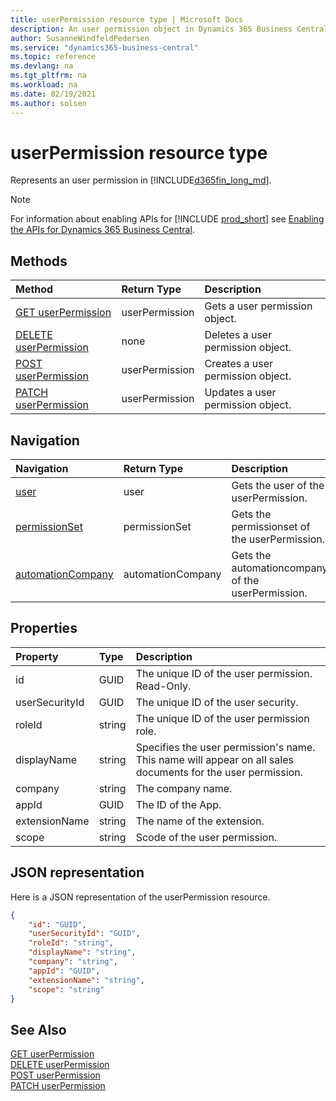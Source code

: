 ```yaml
---
title: userPermission resource type | Microsoft Docs
description: An user permission object in Dynamics 365 Business Central.
author: SusanneWindfeldPedersen
ms.service: "dynamics365-business-central"
ms.topic: reference
ms.devlang: na
ms.tgt_pltfrm: na
ms.workload: na
ms.date: 02/19/2021
ms.author: solsen
---
```


# userPermission resource type

<!-- START>DO_NOT_EDIT -->
<!-- IMPORTANT:Do not edit any of the content between here and the END>DO_NOT_EDIT. -->
Represents an user permission in [!INCLUDE[d365fin_long_md](../../includes/d365fin_long_md.md)].

> [!NOTE]
> For information about enabling APIs for [!INCLUDE [prod_short](../../includes/prod_short.md)] see [Enabling the APIs for Dynamics 365 Business Central](dynamics-nav/api-reference/v2.0/enabling-apis-for-dynamics-nav).


## Methods

| Method | Return Type|Description |
|:--------------------|:-----------|:-------------------------|
|[GET userPermission](../api/dynamics_userpermission_get.md)|userPermission|Gets a user permission object.|
|[DELETE userPermission](../api/dynamics_userpermission_delete.md)|none|Deletes a user permission object.|
|[POST userPermission](../api/dynamics_userpermission_create.md)|userPermission|Creates a user permission object.|
|[PATCH userPermission](../api/dynamics_userpermission_update.md)|userPermission|Updates a user permission object.|


## Navigation

| Navigation |Return Type| Description |
|:----------|:----------|:-----------------|
|[user](dynamics_user.md)|user |Gets the user of the userPermission.|
|[permissionSet](dynamics_permissionset.md)|permissionSet |Gets the permissionset of the userPermission.|
|[automationCompany](dynamics_automationcompany.md)|automationCompany |Gets the automationcompany of the userPermission.|

## Properties

| Property           | Type   |Description     |
|:-------------------|:-------|:---------------|
|id|GUID|The unique ID of the user permission. Read-Only.|
|userSecurityId|GUID|The unique ID of the user security.|
|roleId|string|The unique ID of the user permission role.|
|displayName|string|Specifies the user permission's name. This name will appear on all sales documents for the user permission.|
|company|string|The company name.|
|appId|GUID|The ID of the App.|
|extensionName|string|The name of the extension.|
|scope|string|Scode of the user permission.|

## JSON representation

Here is a JSON representation of the userPermission resource.


```json
{
    "id": "GUID",
    "userSecurityId": "GUID",
    "roleId": "string",
    "displayName": "string",
    "company": "string",
    "appId": "GUID",
    "extensionName": "string",
    "scope": "string"
}
```
<!-- IMPORTANT: END>DO_NOT_EDIT -->

## See Also
[GET userPermission](../api/dynamics_userpermission_get.md)  
[DELETE userPermission](../api/dynamics_userpermission_delete.md)  
[POST userPermission](../api/dynamics_userpermission_create.md)  
[PATCH userPermission](../api/dynamics_userpermission_update.md)  
